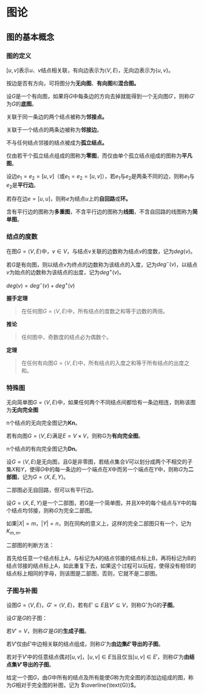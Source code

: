 # 图论

## 图的基本概念

### 图的定义

$[u,v]$表示$u$、$v$结点相关联，有向边表示为$\langle V, E\rangle$，无向边表示为$\{u,v\}$。

按边是否有方向，可将图分为**无向图**、**有向图**和**混合图。**

设$G$是一个有向图，如果将$G$中每条边的方向去掉就能得到一个无向图$G'$，则称$G'$为$G$的**底图**。

关联于同一条边的两个结点被称为**邻接点。**

关联于一个结点的两条边被称为**邻接边**。

不与任何结点邻接的结点被成为**孤立结点。**

仅由若干个孤立结点组成的图称为**零图**，而仅由单个孤立结点组成的图称为**平凡图**。

设边$e_{1}=e_{2}=[u,v]$（或$e_{1}=e_{2}=[u,v]$），若$e_{1}$与$e_{2}$是两条不同的边，则称$e_{1}$与$e_{2}$是**平行边**。

若存在边$e=[u, u]$，则称$e$为结点$u$上的**自回路**或**环。**

含有平行边的图称为**多重图**，不含平行边的图称为**线图**，不含自回路的线图称为**简单图**。



### 结点的度数

在图$G = \langle V, E\rangle$中，$v \in V$，与结点v关联的边数称为结点$v$的度数，记为$deg(v)$。

若$G$是有向图，则以结点v为终点的边数称为该结点的入度，记为$deg^-(v)$，以结点$v$为始点的边数称为该结点的出度，记为$deg^+(v)$。

$deg(v) = deg^-(v) + deg^+(v)$

**握手定理**

> 在任何图$G = \langle V, E\rangle$中，所有结点的度数之和等于边数的两倍。

**推论**

> 任何图中，奇数度的结点必为偶数个。

**定理**

> 在任何有向图$G = \langle V, E\rangle$中，所有结点的入度之和等于所有结点的出度之和。



### 特殊图

无向简单图$G=\langle V, E\rangle$中，如果任何两个不同结点间都恰有一条边相连，则称该图为**无向完全图**

n个结点的无向完全图记为**Kn**。

若有向图$G = \langle V, E\rangle$满足$E = V \times V$，则称G为**有向完全图**。

n个结点的有向完全图记为**Dn**。

设$G = \langle V, E\rangle$是无向图，且G是非零图，若结点集合$V$可以划分成两个不相交的子集$X$和$Y$，使得$G$中的每一条边的一个端点在$X$中而另一个端点在$Y$中，则称$G$为**二部图**，记为$G = \langle X, E, Y\rangle$。

二部图必无自回路，但可以有平行边。

设$G = \langle X,E,Y\rangle$是一个二部图，若G是一个简单图，并且X中的每个结点与Y中的每个结点均邻接，则称$G$为完全二部图。

如果$|X|=m$，$|Y|=n$，则在同构的意义上，这样的完全二部图只有一个，记为$K_{m,n}$。

二部图的判断方法：

首先给任意一个结点标上A，与标记为A的结点邻接的结点标上B，再将标记为B的结点邻接的结点标上A，如此重复下去，如果这个过程可以玩程，使得没有相邻的结点标上相同的字母，则该图是二部图，否则，它就不是二部图。



### 子图与补图

设图$G = \langle V, E\rangle$，$G'=\langle V,E\rangle$，若有$E' \subseteq E$且$V' \subseteq V$，则称G'为G的**子图**。

设$G'$是$G$的子图：

若$V' = V$，则称$G'$是$G$的**生成子图**。

若$V'$仅由$E'$中边相关联的结点组成，则称$G'$为**由边集$E'$导出的子图**。

若对于$V'$中的任意结点偶对$[u, v]$，$[u, v] \in E$当且仅当$[u, v] \in E'$，则称$G'$为**由结点集$V'$导出的子图**。

给定一个图$G$，由$G$中所有的结点及所有能使$G$称为完全图的添加边组成的图，称为$G$相对于完全图的补图，记为 $\overline{\text{G}}$。

